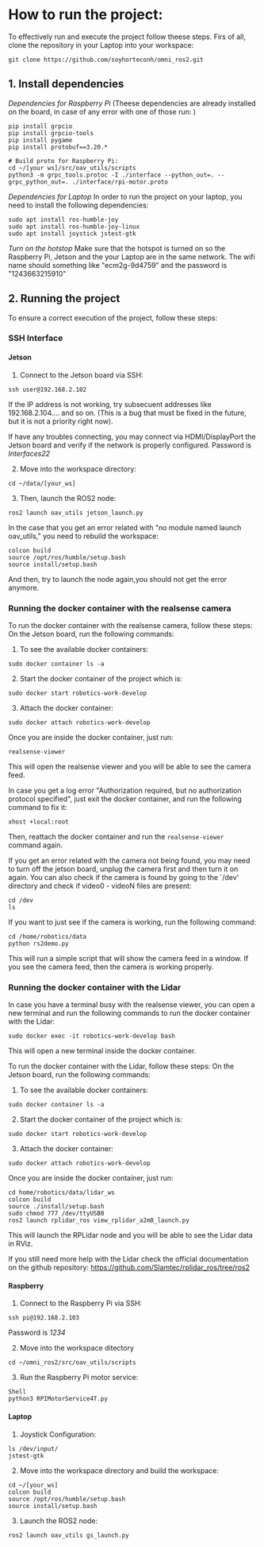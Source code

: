 # How to run the project:

To effectively run and execute the project follow theese steps. 
Firs of all, clone the repository in your Laptop into your workspace:
```Shell
git clone https://github.com/soyhorteconh/omni_ros2.git
```

## 1. Install dependencies 

*Dependencies for Raspberry Pi* (Theese dependencies are already installed on the board, in case of any error with one of those run: )

```Shell
pip install grpcio
pip install grpcio-tools
pip install pygame
pip install protobuf==3.20.*

# Build proto for Raspberry Pi:
cd ~/[your ws]/src/oav_utils/scripts
python3 -m grpc_tools.protoc -I ./interface --python_out=. --grpc_python_out=. ./interface/rpi-motor.proto
```

*Dependencies for Laptop* In order to run the project on your laptop, you need to install the following dependencies:

```Shell
sudo apt install ros-humble-joy
sudo apt install ros-humble-joy-linux
sudo apt install joystick jstest-gtk
```

*Turn on the hotstop* Make sure that the hotspot is turned on so the Raspberry Pi, Jetson and the your Laptop are in the same network.
The wifi name should something like "ecm2g-9d4759" and the password is "1243663215910"

## 2. Running the project 

To ensure a correct execution of the project, follow these steps:

### SSH Interface
#### Jetson
1. Connect to the Jetson board via SSH:
```Shell
ssh user@192.168.2.102
```
If the IP address is not working, try subsecuent addresses like 192.168.2.104.... and so on. (This is a bug that must be fixed in the future, but it is not a priority right now).

If have any troubles connecting, you may connect via HDMI/DisplayPort the Jetson board and verify if the network is properly configured. Password is *Interfaces22*


2. Move into the workspace directory:
```Shell
cd ~/data/[your_ws]
```

3. Then, launch the ROS2 node:
```Shell
ros2 launch oav_utils jetson_launch.py
```

In the case that you get an error related with "no module named launch oav_utils," you need to rebuild the workspace:
```Shell
colcon build
source /opt/ros/humble/setup.bash
source install/setup.bash
```

And then, try to launch the node again,you should not get the error anymore.

### Running the docker container with the realsense camera 

To run the docker container with the realsense camera, follow these steps:
On the Jetson board, run the following commands: 
1. To see the available docker containers:
```Shell
sudo docker container ls -a 
```
2. Start the docker container of the project which  is:
```Shell
sudo docker start robotics-work-develop
```
3. Attach the docker container: 
```Shell
sudo docker attach robotics-work-develop
```
Once you are inside the docker container, just run:
```Shell
realsense-viewer
```
This will open the realsense viewer and you will be able to see the camera feed.

In case you get a log error "Authorization required, but no authorization protocol specified", just exit the docker container, and run the following command to fix it:
```Shell
xhost +local:root
```
Then, reattach the docker container and run the `realsense-viewer` command again.

If you get an error related with the camera not being found, you may need to turn off the jetson board, unplug the camera first and then turn it on again. You can also check if the camera is found by going to the `/dev' directory and check if video0 - videoN files are present:
```Shell
cd /dev
ls
```

If you want to just see if the camera is working, run the following command: 
```Shell
cd /home/robotics/data 
python rs2demo.py
```
This will run a simple script that will show the camera feed in a window. If you see the camera feed, then the camera is working properly.

### Running the docker container with the Lidar
In case you have a terminal busy with the realsense viewer, you can open a new terminal and run the following commands to run the docker container with the Lidar:
```Shell
sudo docker exec -it robotics-work-develop bash
```
This will open a new terminal inside the docker container.

To run the docker container with the Lidar, follow these steps: 
On the Jetson board, run the following commands:
1. To see the available docker containers:
```Shell
sudo docker container ls -a
```
2. Start the docker container of the project which is:
```Shell
sudo docker start robotics-work-develop
```
3. Attach the docker container:
```Shell
sudo docker attach robotics-work-develop
```
Once you are inside the docker container, just run:
```Shell
cd home/robotics/data/lidar_ws
colcon build
source ./install/setup.bash
sudo chmod 777 /dev/ttyUSB0
ros2 launch rplidar_ros view_rplidar_a2m8_launch.py
```
This will launch the RPLidar node and you will be able to see the Lidar data in RViz.

If you still need more help with the Lidar check the official documentation on the github repository: https://github.com/Slamtec/rplidar_ros/tree/ros2

#### Raspberry

1. Connect to the Raspberry Pi via SSH:
```Shell
ssh pi@192.168.2.103
```
Password is *1234*

2. Move into the workspace ditectory
```Shell
cd ~/omni_ros2/src/oav_utils/scripts
```
3. Run the Raspberry Pi motor service:
```Shell
Shell
python3 RPIMotorService4T.py
```

#### Laptop

1. Joystick Configuration:
```Shell
ls /dev/input/
jstest-gtk
```

2. Move into the workspace directory and build the workspace:
```Shell
cd ~/[your_ws]
colcon build
source /opt/ros/humble/setup.bash
source install/setup.bash
```

3. Launch the ROS2 node:
```Shell
ros2 launch oav_utils gs_launch.py
```
 
